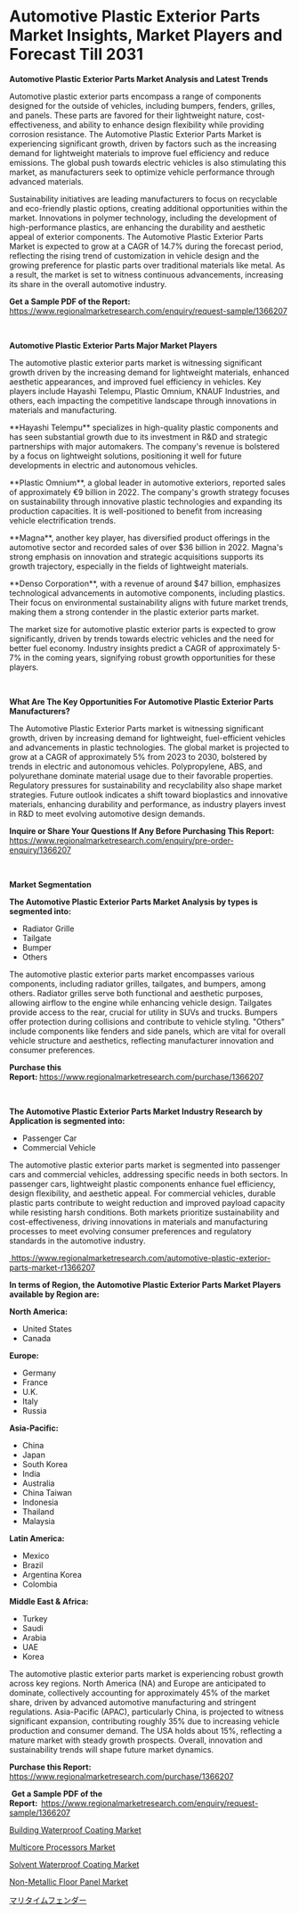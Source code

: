 <p><h1>Automotive Plastic Exterior Parts Market Insights, Market Players and Forecast Till 2031</h1></p><p><strong>Automotive Plastic Exterior Parts Market Analysis and Latest Trends</strong></p>
<p><p>Automotive plastic exterior parts encompass a range of components designed for the outside of vehicles, including bumpers, fenders, grilles, and panels. These parts are favored for their lightweight nature, cost-effectiveness, and ability to enhance design flexibility while providing corrosion resistance. The Automotive Plastic Exterior Parts Market is experiencing significant growth, driven by factors such as the increasing demand for lightweight materials to improve fuel efficiency and reduce emissions. The global push towards electric vehicles is also stimulating this market, as manufacturers seek to optimize vehicle performance through advanced materials.</p><p>Sustainability initiatives are leading manufacturers to focus on recyclable and eco-friendly plastic options, creating additional opportunities within the market. Innovations in polymer technology, including the development of high-performance plastics, are enhancing the durability and aesthetic appeal of exterior components. The Automotive Plastic Exterior Parts Market is expected to grow at a CAGR of 14.7% during the forecast period, reflecting the rising trend of customization in vehicle design and the growing preference for plastic parts over traditional materials like metal. As a result, the market is set to witness continuous advancements, increasing its share in the overall automotive industry.</p></p>
<p><strong>Get a Sample PDF of the Report:&nbsp;</strong> <a href="https://www.regionalmarketresearch.com/enquiry/request-sample/1366207">https://www.regionalmarketresearch.com/enquiry/request-sample/1366207</a></p>
<p>&nbsp;</p>
<p><strong>Automotive Plastic Exterior Parts Major Market Players</strong></p>
<p><p>The automotive plastic exterior parts market is witnessing significant growth driven by the increasing demand for lightweight materials, enhanced aesthetic appearances, and improved fuel efficiency in vehicles. Key players include Hayashi Telempu, Plastic Omnium, KNAUF Industries, and others, each impacting the competitive landscape through innovations in materials and manufacturing.</p><p>**Hayashi Telempu** specializes in high-quality plastic components and has seen substantial growth due to its investment in R&D and strategic partnerships with major automakers. The company's revenue is bolstered by a focus on lightweight solutions, positioning it well for future developments in electric and autonomous vehicles.</p><p>**Plastic Omnium**, a global leader in automotive exteriors, reported sales of approximately €9 billion in 2022. The company's growth strategy focuses on sustainability through innovative plastic technologies and expanding its production capacities. It is well-positioned to benefit from increasing vehicle electrification trends.</p><p>**Magna**, another key player, has diversified product offerings in the automotive sector and recorded sales of over $36 billion in 2022. Magna's strong emphasis on innovation and strategic acquisitions supports its growth trajectory, especially in the fields of lightweight materials.</p><p>**Denso Corporation**, with a revenue of around $47 billion, emphasizes technological advancements in automotive components, including plastics. Their focus on environmental sustainability aligns with future market trends, making them a strong contender in the plastic exterior parts market.</p><p>The market size for automotive plastic exterior parts is expected to grow significantly, driven by trends towards electric vehicles and the need for better fuel economy. Industry insights predict a CAGR of approximately 5-7% in the coming years, signifying robust growth opportunities for these players.</p></p>
<p>&nbsp;</p>
<p><strong>What Are The Key Opportunities For Automotive Plastic Exterior Parts Manufacturers?</strong></p>
<p><p>The Automotive Plastic Exterior Parts market is witnessing significant growth, driven by increasing demand for lightweight, fuel-efficient vehicles and advancements in plastic technologies. The global market is projected to grow at a CAGR of approximately 5% from 2023 to 2030, bolstered by trends in electric and autonomous vehicles. Polypropylene, ABS, and polyurethane dominate material usage due to their favorable properties. Regulatory pressures for sustainability and recyclability also shape market strategies. Future outlook indicates a shift toward bioplastics and innovative materials, enhancing durability and performance, as industry players invest in R&D to meet evolving automotive design demands.</p></p>
<p><strong>Inquire or Share Your Questions If Any Before Purchasing This Report:</strong> <a href="https://www.regionalmarketresearch.com/enquiry/pre-order-enquiry/1366207">https://www.regionalmarketresearch.com/enquiry/pre-order-enquiry/1366207</a></p>
<p>&nbsp;</p>
<p><strong>Market Segmentation</strong></p>
<p><strong>The Automotive Plastic Exterior Parts Market Analysis by types is segmented into:</strong></p>
<p><ul><li>Radiator Grille</li><li>Tailgate</li><li>Bumper</li><li>Others</li></ul></p>
<p><p>The automotive plastic exterior parts market encompasses various components, including radiator grilles, tailgates, and bumpers, among others. Radiator grilles serve both functional and aesthetic purposes, allowing airflow to the engine while enhancing vehicle design. Tailgates provide access to the rear, crucial for utility in SUVs and trucks. Bumpers offer protection during collisions and contribute to vehicle styling. "Others" include components like fenders and side panels, which are vital for overall vehicle structure and aesthetics, reflecting manufacturer innovation and consumer preferences.</p></p>
<p><strong>Purchase this Report:&nbsp;</strong><a href="https://www.regionalmarketresearch.com/purchase/1366207">https://www.regionalmarketresearch.com/purchase/1366207</a></p>
<p>&nbsp;</p>
<p><strong>The Automotive Plastic Exterior Parts Market Industry Research by Application is segmented into:</strong></p>
<p><ul><li>Passenger Car</li><li>Commercial Vehicle</li></ul></p>
<p><p>The automotive plastic exterior parts market is segmented into passenger cars and commercial vehicles, addressing specific needs in both sectors. In passenger cars, lightweight plastic components enhance fuel efficiency, design flexibility, and aesthetic appeal. For commercial vehicles, durable plastic parts contribute to weight reduction and improved payload capacity while resisting harsh conditions. Both markets prioritize sustainability and cost-effectiveness, driving innovations in materials and manufacturing processes to meet evolving consumer preferences and regulatory standards in the automotive industry.</p></p>
<p><a href="https://www.regionalmarketresearch.com/automotive-plastic-exterior-parts-market-r1366207">&nbsp;https://www.regionalmarketresearch.com/automotive-plastic-exterior-parts-market-r1366207</a></p>
<p><strong>In terms of Region, the Automotive Plastic Exterior Parts Market Players available by Region are:</strong></p>
<p>
    <p> <strong> North America: </strong>
        <ul>
            <li>United States</li>
            <li>Canada</li>
        </ul>
        </p> 
    <p> <strong> Europe: </strong>
        <ul>
            <li>Germany</li>
            <li>France</li>
            <li>U.K.</li>
            <li>Italy</li>
            <li>Russia</li>
        </ul>
        </p> 
    <p> <strong> Asia-Pacific: </strong>
        <ul>
            <li>China</li>
            <li>Japan</li>
            <li>South Korea</li>
            <li>India</li>
            <li>Australia</li>
            <li>China Taiwan</li>
            <li>Indonesia</li>
            <li>Thailand</li>
            <li>Malaysia</li>
        </ul>
        </p> 
    <p> <strong> Latin America: </strong>
        <ul>
            <li>Mexico</li>
            <li>Brazil</li>
            <li>Argentina Korea</li>
            <li>Colombia</li>
        </ul>
        </p> 
    <p> <strong> Middle East & Africa: </strong>
        <ul>
            <li>Turkey</li>
            <li>Saudi</li>
            <li>Arabia</li>
            <li>UAE</li>
            <li>Korea</li>
        </ul>
    </p>
    </p>
<p><p>The automotive plastic exterior parts market is experiencing robust growth across key regions. North America (NA) and Europe are anticipated to dominate, collectively accounting for approximately 45% of the market share, driven by advanced automotive manufacturing and stringent regulations. Asia-Pacific (APAC), particularly China, is projected to witness significant expansion, contributing roughly 35% due to increasing vehicle production and consumer demand. The USA holds about 15%, reflecting a mature market with steady growth prospects. Overall, innovation and sustainability trends will shape future market dynamics.</p></p>
<p><strong>Purchase this Report: </strong><a href="https://www.regionalmarketresearch.com/purchase/1366207">https://www.regionalmarketresearch.com/purchase/1366207</a></p>
<p>&nbsp;<strong>Get a Sample PDF of the Report:&nbsp;&nbsp;</strong><a href="https://www.regionalmarketresearch.com/enquiry/request-sample/1366207">https://www.regionalmarketresearch.com/enquiry/request-sample/1366207</a></p>
<p><strong></strong></p>
<p><p><a href="https://medium.com/@benniedonaldson54/building-waterproof-coating-market-share-and-new-trends-analysis-by-its-type-application-end-use-9d3b02e9096a?postPublishedType=repub">Building Waterproof Coating Market</a></p><p><a href="https://www.linkedin.com/pulse/how-regional-global-trends-shaping-multicore-processors-market-g7fbf">Multicore Processors Market</a></p><p><a href="https://issuu.com/reportprime-2/docs/solvent-waterproof-coating-market-s_3f4512ab527a7b">Solvent Waterproof Coating Market</a></p><p><a href="https://issuu.com/reportprime-2/docs/non-metallic-floor-panel-market-siz_9bd825a72a998b">Non-Metallic Floor Panel Market</a></p><p><a href="https://williamkable67.medium.com/%E6%B5%B7%E6%B4%8B%E3%83%95%E3%82%A7%E3%83%B3%E3%83%80%E3%83%BC%E7%94%A3%E6%A5%AD%E4%BA%88%E6%B8%AC-%E5%B8%82%E5%A0%B4%E3%81%AE%E5%A4%89%E5%8C%96%E3%81%A8%E6%88%A6%E7%95%A5%E7%9A%84%E3%81%AA%E9%87%8D%E8%A6%81%E4%BA%8B%E9%A0%85-2024%E5%B9%B4-2031%E5%B9%B4-92c76e2abd44?postPublishedType=repub">マリタイムフェンダー</a></p></p>